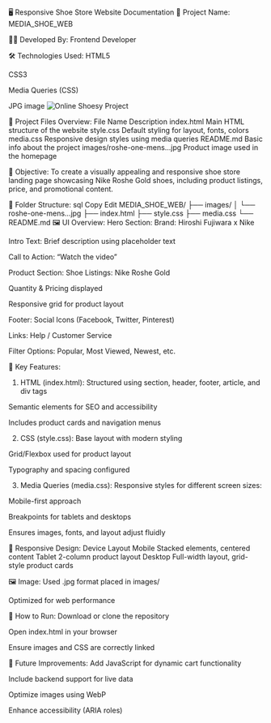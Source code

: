 🖥️ Responsive Shoe Store Website Documentation
📁 Project Name:
MEDIA_SHOE_WEB

👨‍💻 Developed By:
Frontend Developer

🛠️ Technologies Used:
HTML5

CSS3

Media Queries (CSS)

JPG image ![Online Shoesy Project](https://github.com/user-attachments/assets/ad7e6f81-cd72-4b3c-b316-e42285950766)


📄 Project Files Overview:
File Name	Description
index.html	Main HTML structure of the website
style.css	Default styling for layout, fonts, colors
media.css	Responsive design styles using media queries
README.md	Basic info about the project
images/roshe-one-mens...jpg	Product image used in the homepage

🎯 Objective:
To create a visually appealing and responsive shoe store landing page showcasing Nike Roshe Gold shoes, including product listings, price, and promotional content.

🧱 Folder Structure:
sql
Copy
Edit
MEDIA_SHOE_WEB/
├── images/
│   └── roshe-one-mens...jpg
├── index.html
├── style.css
├── media.css
└── README.md
🖼️ UI Overview:
Hero Section:
Brand: Hiroshi Fujiwara x Nike

Intro Text: Brief description using placeholder text

Call to Action: “Watch the video”

Product Section:
Shoe Listings: Nike Roshe Gold

Quantity & Pricing displayed

Responsive grid for product layout

Footer:
Social Icons (Facebook, Twitter, Pinterest)

Links: Help / Customer Service

Filter Options: Popular, Most Viewed, Newest, etc.

🧾 Key Features:
1. HTML (index.html):
Structured using section, header, footer, article, and div tags

Semantic elements for SEO and accessibility

Includes product cards and navigation menus

2. CSS (style.css):
Base layout with modern styling

Grid/Flexbox used for product layout

Typography and spacing configured

3. Media Queries (media.css):
Responsive styles for different screen sizes:

Mobile-first approach

Breakpoints for tablets and desktops

Ensures images, fonts, and layout adjust fluidly

📱 Responsive Design:
Device	Layout
Mobile	Stacked elements, centered content
Tablet	2-column product layout
Desktop	Full-width layout, grid-style product cards

🖼️ Image:
Used .jpg format placed in images/

Optimized for web performance

🚀 How to Run:
Download or clone the repository

Open index.html in your browser

Ensure images and CSS are correctly linked

📝 Future Improvements:
Add JavaScript for dynamic cart functionality

Include backend support for live data

Optimize images using WebP

Enhance accessibility (ARIA roles)

